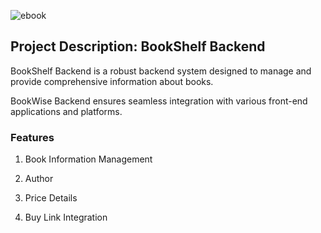 ![ebook](https://github.com/user-attachments/assets/e67da476-ce62-4695-9bc4-c4ae5901b927)


## Project Description: BookShelf Backend

BookShelf Backend is a robust backend system designed to manage and provide comprehensive information about books.

BookWise Backend ensures seamless integration with various front-end applications and platforms.


### Features

1. Book Information Management

2. Author 

3. Price Details

4. Buy Link Integration





